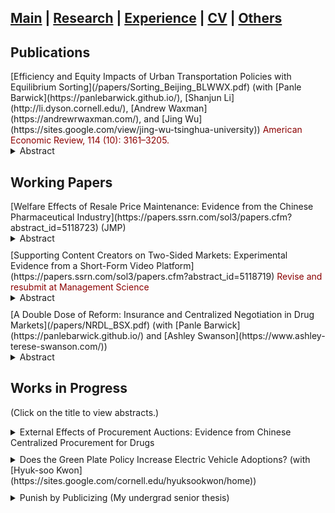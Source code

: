 ## [Main](https://tx58.github.io/) | [Research](/research.html) | [Experience](/experience.html) | [CV](/cv/cv_tianli.pdf) | [Others](/others.html)

## Publications
<p style="margin:0px 0px">[Efficiency and Equity Impacts of Urban Transportation Policies with Equilibrium Sorting](/papers/Sorting_Beijing_BLWWX.pdf) (with [Panle Barwick](https://panlebarwick.github.io/), [Shanjun Li](http://li.dyson.cornell.edu/), [Andrew Waxman](https://andrewrwaxman.com/), and [Jing Wu](https://sites.google.com/view/jing-wu-tsinghua-university)) <span style="color:DarkRed"> American Economic Review, 114 (10): 3161–3205. </span>  </p>
<details><summary markdown="span">  Abstract </summary>
> We estimate an equilibrium sorting model of housing location and commuting mode choice with endogenous traffic congestion to evaluate the efficiency and equity impacts of a menu of urban transportation policies. Leveraging fine-scale data from household travel diaries and housing transaction data identifying
residents’ home and work locations in Beijing, we recover structural estimates with rich preference heterogeneity over both travel mode and residential location decisions. Counterfactual simulations demonstrate that even when different policies reduce congestion to the same degree, their impacts on residential sorting and social welfare differ drastically. First, driving restrictions create large distortions in travel choices and are welfare reducing. Second, distance-based congestion pricing reduces the spatial separation between residences and workplaces and improves welfare for all households when it is accompanied by revenue recycling. Third, sorting undermines the congestion reduction under driving restrictions and subway expansion but strengthens it under congestion pricing. Fourth, the combination of congestion pricing and subway expansion delivers the greatest congestion relief and efficiency gains. It can also be self-financed, with the cost of subway expansion fully covered by congestion pricing revenue. Finally, eliminating preference heterogeneity, household sorting, or endogenous congestion significantly biases the welfare estimates and changes the relative welfare rankings of the policies.
</details>

## Working Papers
<p style="margin:0px 0px"> [Welfare Effects of Resale Price Maintenance: Evidence from the Chinese Pharmaceutical Industry](https://papers.ssrn.com/sol3/papers.cfm?abstract_id=5118723) (JMP) </p>
<details><summary markdown="span"> Abstract </summary>
> This paper studies how resale price maintenance (RPM), a vertical practice that allows upstream manufacturers to directly control downstream retail prices, affects welfare. This effect is theoretically ambiguous because RPM can increase consumer welfare by eliminating double markups, but decrease it by facilitating price coordination across competing retailers. I provide empirical evidence of these effects by examining a high-profile antitrust case involving a pharmaceutical firm that was found to practice RPM and ruled to stop. Difference-in-differences estimates using a novel retail pharmacy-level dataset suggest the net effect of RPM decreases retail prices and is pro-competitive in this setting. The results also suggest that RPM reduces retailer markups and suppresses price dispersion across retailers. These findings are consistent with manufacturers' incentives of using RPM to both eliminate the double markup and coordinate the retail price. I build and estimate a structural model to disentangle these incentives.
The model confirms that RPM is overall welfare-improving in this setting. However, the consumer surplus gain from RPM would have been 77% higher absent of price coordination incentives. In addition, I show that under different market conditions RPM can lead to anti-competitive outcomes. 
</details>

<p style="margin:10px;"></p>

<p style="margin:0px 0px"> [Supporting Content Creators on Two-Sided Markets: Experimental Evidence from a Short-Form Video Platform](https://papers.ssrn.com/sol3/papers.cfm?abstract_id=5118719) <span style="color:DarkRed"> Revise and resubmit at Management Science </span>  </p>
<details><summary markdown="span"> Abstract </summary>
> A few top content creators capture most of the impressions on digital platforms, discouraging grassroots users from creating new content, and thereby threatening the platform ecology. This concentration presents a dilemma to the platform: whether a platform should capitalize on established content creators' popular content in the short run or promote content creation from amateurs in the long run. To quantify this tradeoff, I study a two-sided experiment by a short-form video platform that exogenously increases the impressions of treated amateur-generated content to treated viewers. Although viewer usage time decreased in the short run, the program successfully fostered the production of higher-quality and more diverse content from amateur creators. Overall, incentivizing amateur content creation offered net benefits to platforms in three months.
</details>

<p style="margin:10px;"></p>
<!-- Therefore Platforms are incentivized to support nascent content creators, to discover potential stars, to promote a diverse array of content, achieve better performance in the long run.   -->
<!-- <p style="margin:10px;"></p> -->

<!-- <strong> </strong> <details><summary markdown="span"> Abstract  </summary> </details>
<br> -->
<p style="margin:0px 0px">  [A Double Dose of Reform: Insurance and Centralized Negotiation in Drug Markets](/papers/NRDL_BSX.pdf) (with [Panle Barwick](https://panlebarwick.github.io/) and [Ashley Swanson](https://www.ashley-terese-swanson.com/)) </p>
<details><summary markdown="span"> Abstract </summary>
> Making innovative drugs affordable and accessible is a pressing global challenge. Centralized negotiation is an increasingly popular policy solution, but it remains understudied despite wide variation in implementation. This paper studies China's ongoing NRDL Reform, which combines centralized drug price negotiation with expanded insurance coverage. The reform reduced retail prices by 48% and out-of-pocket costs by 80%, and increased drug utilization by 350%. At the same time, the insurance design was regressive, and 25% of negotiations failed. Focusing on cancer drugs, we estimate a flexible demand and supply model that features heterogeneous households, bargaining with potential breakdowns, and a government objective function that depends on consumer surplus and insurance spending. We estimate that including innovative cancer drugs in the NRDL generated RMB 40 billion (\$5.6 billion) in annual consumer surplus gains and increased survival by 900,000 life-years among Chinese cancer patients each year. Among the counterfactual policies we examined, centralized market-access negotiation with an optimal coinsurance schedule raises social surplus by 19% relative to the observed policy and achieves 90% of the social surplus of an efficient benchmark. 
</details>

<p style="margin:10px;"></p>

## Works in Progress 
(Click on the title to view abstracts.)



<details><summary markdown="span">  External Effects of Procurement Auctions: Evidence from Chinese Centralized Procurement for Drugs </summary>

> In the market for medical goods and services, the intense involvement of the public sector creates a possible linkage between public-sector policies and private-sector outcomes. This study investigates the external effects of a centralized procurement auction policy on generic drugs in China, which creates a price shock (50% decrease on average) in the public sector. Leveraging the regional and timing variations, I find that the pharmacies' retail price response is much smaller (10%), indicating strong market friction. I build a structural model to quantity the welfare and provide evidence of consumer inertia and transportation costs as the main mechanisms that explain market friction. Firstly, patients that got diagnosed recently are more likely to switch, indicating strong inertia. Secondly, the price response is more significant for pharmacies closer to hospitals, consistent with high transportation costs.

</details>

<p style="margin:10px;"></p>

<details><summary markdown="span">  Does the Green Plate Policy Increase Electric Vehicle Adoptions? (with [Hyuk-soo Kwon](https://sites.google.com/cornell.edu/hyuksookwon/home)) </summary>

> In the year 2016-2018, the Ministry of Public Security of China implemented a new policy to replace the electric vehicles’ (EV) plates with green ones, making EVs’ plates distinguishable from gasoline cars. We use the differences-in-differences method, leveraging the staggered implementation of the policy to identify the treatment effect.
We find that this ”nudge” policy boosts the local sales of EVs by 24%, saving the government 2.5 billion RMB in cash subsidy. This effect is robust to province boundary design and heterogeneous across different EV brands and city demographics. We provide additional thoughts on the mechanism. 

</details>

<p style="margin:10px;"></p>

<details><summary markdown="span">  Punish by Publicizing (My undergrad senior thesis) </summary>

> This paper examines the effects of social pressure on an individual’s behavior. I investigate the policy of a library that publicizes names of borrowers who fail to return books on time to see how such “shame tactics” induce the more timely returns. First, I use a difference-in-differences method to identify the impact of social pressure using historical policy changes as a quasi-experiment. Then a randomized controlled trial (RCT) is conducted by sending emails with different contents to students. The results indicate that: (1) social pressure increases the on-time return rate by 5 percentage points, comparable to the effects of reminders, but weaker than a small fine (1 RMB a day); (2) the impact of social pressure is heterogeneous over different groups of individuals, and is especially strong for faculty, students with wider social connections, and individuals who would have very likely returned the books on time. In practice, this paper suggests an alternative policy tool that facilitates task completion.

</details>


<!-- * * *
## Resting Paper -->

<!-- 
**External Effects of Procurement Auctions: Evidence from Chinese Centralized Procurement for Drugs**

> In the market for medical goods and services, the intense involvement of the public sector creates a possible linkage between public-sector policies and private-sector outcomes. This study investigates the external effects of a centralized procurement auction policy on generic drugs in China, which creates a price shock (50% decrease on average) in the public sector. Leveraging the regional and timing variations, I find that the pharmacies' retail price response is much smaller (10%), indicating strong market friction. I build a structural model to quantity the welfare and provide evidence of consumer inertia and transportation costs as the main mechanisms that explain market friction. Firstly, patients that got diagnosed recently are more likely to switch, indicating strong inertia. Secondly, the price response is more significant for pharmacies closer to hospitals, consistent with high transportation costs.



**Welfare Analysis of a User-Generated-Content Supporting Program on a Short-video Platform**

> A few top content creators usually capture most of the impressions on digital platforms, discouraging grassroots users from creating new content and may threaten the platform ecology. Therefore Platforms are incentivized to support user-generated content (UGC) to improve the content pool, discover potential stars, and achieve better performance in the long run. I analyze an internal experiment in a short-video platform to quantify the effects of a supporting program on UGC. The program leads to worse viewer experience in the short run, measured by a six percentage-point decrease in the completion rates, but leads to more content posting and higher content quality. Furthermore, a model suggests that the gain from content quality can offset the loss of deviating from the short-run recommending algorithm within three months. 


**Does the Green Plate Policy of Electric Vehicles Make People Go Green?** (with [Hyuk-soo Kwon](https://sites.google.com/cornell.edu/hyuksookwon/home))

> In the year 2016-2018, the Ministry of Public Security of China implemented a new policy to replace the electric vehicles’ (EV) plates with green ones, making EVs’ plates distinguishable from gasoline cars. We use the differences-in-differences method, leveraging the staggered implementation of the policy to identify the treatment effect.
We find that this ”nudge” policy boosts the local sales of EVs by 24%, saving the government 2.5 billion RMB in cash subsidy. This effect is robust to province boundary design and heterogeneous across different EV brands and city demographics. We provide additional thoughts on the mechanism. 


**Punish by Publicizing**

> This paper examines the effects of social pressure on an individual’s behavior. I investigate the policy of a library that publicizes names of borrowers who fail to return books on time to see how such “shame tactics” induce the more timely returns. First, I use a difference-in-differences method to identify the impact of social pressure using historical policy changes as a quasi-experiment. Then a randomized controlled trial (RCT) is conducted by sending emails with different contents to students. The results indicate that: (1) social pressure increases the on-time return rate by 5 percentage points, comparable to the effects of reminders, but weaker than a small fine (1 RMB a day); (2) the impact of social pressure is heterogeneous over different groups of individuals, and is especially strong for faculty, students with wider social connections, and individuals who would have very likely returned the books on time. In practice, this paper suggests an alternative policy tool that facilitates task completion.


**Shopping Mall Externality** (with [Si Zuo](https://www.si-zuo.com/))

> Many papers show there exists the externality among shops within a mall or shopping street, but there is little study about how the externality changes across space and categories. Using the novel daily data of 380 stores in a large mall from 2016 to 2020, we identify the externalities from anchor stores using the anchor stores' promotional events. Such events draw more consumers to the mall and thus benefits the other stores. To deal with potentially endogenous promotional choices, we adopt a new IV: the promotional events of the other stores under the same chain in the same city. Then we show how the externalities vary across floors, distance, and store categories, which is unique to the existing literature. Finally, we use simulations to illustrate how rent contracts and store allocations could internalize the externalities among shops and provide managerial suggestions.
 -->
